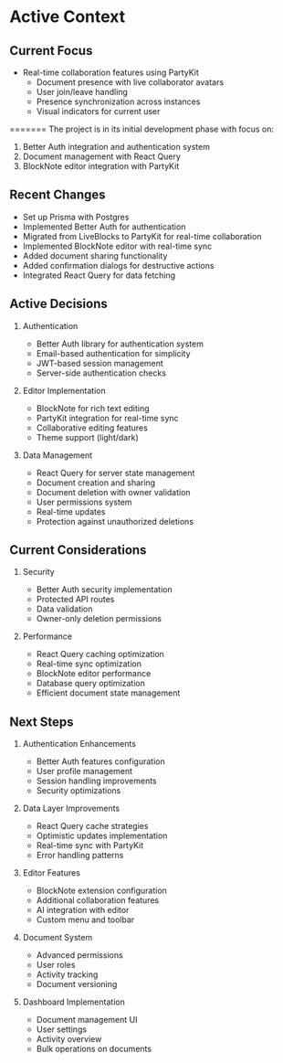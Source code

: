 # Active Context

## Current Focus

- Real-time collaboration features using PartyKit
  - Document presence with live collaborator avatars
  - User join/leave handling
  - Presence synchronization across instances
  - Visual indicators for current user

=======
The project is in its initial development phase with focus on:

1. Better Auth integration and authentication system
2. Document management with React Query
3. BlockNote editor integration with PartyKit

## Recent Changes

- Set up Prisma with Postgres
- Implemented Better Auth for authentication
- Migrated from LiveBlocks to PartyKit for real-time collaboration
- Implemented BlockNote editor with real-time sync
- Added document sharing functionality
- Added confirmation dialogs for destructive actions
- Integrated React Query for data fetching

## Active Decisions

1. Authentication

   - Better Auth library for authentication system
   - Email-based authentication for simplicity
   - JWT-based session management
   - Server-side authentication checks

2. Editor Implementation

   - BlockNote for rich text editing
   - PartyKit integration for real-time sync
   - Collaborative editing features
   - Theme support (light/dark)

3. Data Management
   - React Query for server state management
   - Document creation and sharing
   - Document deletion with owner validation
   - User permissions system
   - Real-time updates
   - Protection against unauthorized deletions

## Current Considerations

1. Security

   - Better Auth security implementation
   - Protected API routes
   - Data validation
   - Owner-only deletion permissions

2. Performance
   - React Query caching optimization
   - Real-time sync optimization
   - BlockNote editor performance
   - Database query optimization
   - Efficient document state management

## Next Steps

1. Authentication Enhancements

   - Better Auth features configuration
   - User profile management
   - Session handling improvements
   - Security optimizations

2. Data Layer Improvements

   - React Query cache strategies
   - Optimistic updates implementation
   - Real-time sync with PartyKit
   - Error handling patterns

3. Editor Features

   - BlockNote extension configuration
   - Additional collaboration features
   - AI integration with editor
   - Custom menu and toolbar

4. Document System

   - Advanced permissions
   - User roles
   - Activity tracking
   - Document versioning

5. Dashboard Implementation
   - Document management UI
   - User settings
   - Activity overview
   - Bulk operations on documents
